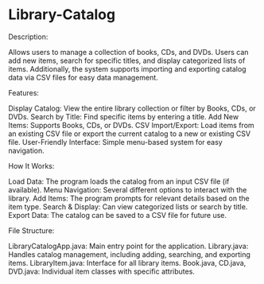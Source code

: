 # Library-Catalog

Description:

Allows users to manage a collection of books, CDs, and DVDs. Users can add new items, search for specific titles, and display categorized lists of items. Additionally, the system supports importing and exporting catalog data via CSV files for easy data management.

Features:

Display Catalog: View the entire library collection or filter by Books, CDs, or DVDs.
Search by Title: Find specific items by entering a title.
Add New Items: Supports Books, CDs, or DVDs.
CSV Import/Export: Load items from an existing CSV file or export the current catalog to a new or existing CSV file.
User-Friendly Interface: Simple menu-based system for easy navigation.

How It Works: 

Load Data: The program loads the catalog from an input CSV file (if available).
Menu Navigation: Several different options to interact with the library.
Add Items: The program prompts for relevant details based on the item type.
Search & Display: Can view categorized lists or search by title.
Export Data: The catalog can be saved to a CSV file for future use.

File Structure:

LibraryCatalogApp.java: Main entry point for the application.
Library.java: Handles catalog management, including adding, searching, and exporting items.
LibraryItem.java: Interface for all library items.
Book.java, CD.java, DVD.java: Individual item classes with specific attributes.
